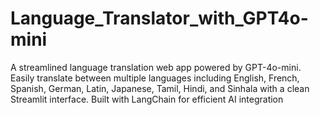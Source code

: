 # Language_Translator_with_GPT4o-mini
A streamlined language translation web app powered by GPT-4o-mini. Easily translate between multiple languages including English, French, Spanish, German, Latin, Japanese, Tamil, Hindi, and Sinhala with a clean Streamlit interface. Built with LangChain for efficient AI integration
